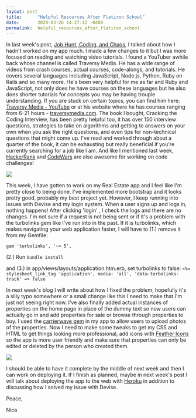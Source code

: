 ```yaml
---
layout: post
title:      "Helpful Resources After Flatiron School"
date:       2020-03-26 14:27:12 -0400
permalink:  helpful_resources_after_flatiron_school
---
```



In last week's post, [Job Hunt, Coding, and Chaos](https://nicaa0695.github.io/job_hunt_coding_and_chaos), I talked about how I hadn't worked on my app much. I made a few changes to it but I was more focused on reading and watching video tutorials. I found a YouTuber awhile back whose channel is called Traversy Media. He has a wide range of videos from crash courses, actual courses, code-alongs, and tutorials. He covers several languages including JavaScript, Node.js, Python, Ruby on Rails and so many more. He's been very helpful for me as far and Ruby and JavaScript, not only does he have courses on these languages but he also does shorter tutorials for concepts you may be having trouple understanding. If you are stuck on certain topics, you can find him here: [Traversy Media - YouTube](https://www.youtube.com/user/TechGuyWeb) or at his website where he has courses ranging from 6-21 hours - [traversymedia.com](https://www.traversymedia.com/). The book I bought, Cracking the Coding Interview, has been pretty helpful too, it has over 150 interview questions, strategies to take on algorithms and getting to answers on your own when you ask the right questions, and even tips for non-technical questions that might come up. I've read and worked through about a quarter of the book, it can be exhausting but really beneficial if you're currently searching for a job like I am. And like I mentioned last week, [HackerRank](https://www.hackerrank.com/) and [CodeWars](https://www.codewars.com/) are also awesome for working on code challenges!

![](https://www.memecreator.org/static/images/memes/5024322.jpg)

This week, I have gotten to work on my Real Estate app and I feel like I'm pretty close to being done. I've implemented more bootstrap and it looks pretty good, probably my best project yet. However, I keep running into issues with Devise and my login system. When a user signs up and logs in, nothing happens! After clicking 'login' , I check the logs and there are no changes. I'm not sure if a request is not being sent or if it's a problem with the turbolinks gem like I've run into in the past. If it is turbolinks, which makes navigating your web application faster, I will have to (1.) remove it from my Gemfile:

`gem 'turbolinks', '~> 5',` 

(2.) Run `bundle install` 

and (3.) in app/views/layouts/application.htm.erb, set turbolinks to false: `<%= stylesheet_link_tag 'application', media: 'all', 'data-turbolinks-track' => false`



In next week's blog I will write about how I fixed the problem, hopefully it's a silly typo somewhere or a small change like this I need to make that I'm just not seeing right now. I've also finally added actual instances of properties on the home page in place of the dummy text so now users can actually go in and add properties for sale or browse through properties to buy. I used the [carrierwave gem](https://github.com/carrierwaveuploader/carrierwave) in my app to allow users to upload photos of the properties. Now I need to make some tweaks to get my CSS and HTML to get things looking more professional, add icons with [Feather Icons](https://feathericons.com/) so the app is more user friendly and make sure that properties can only be edited or deleted by the person who created them. 

![](https://i.chzbgr.com/full/6347654144/h57FD7BDD/almost-there)

I should be able to have it complete by the middle of next week and then I can work on deploying it. If I finish as planned, maybe in next week's post I will talk about deploying the app to the web with [Heroku](https://www.heroku.com/) in addition to discussing how I solved my issue with Devise.

Peace,

Nica


